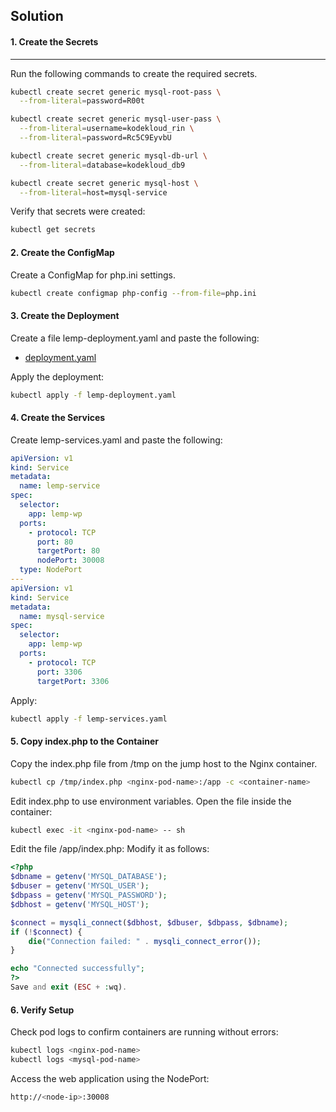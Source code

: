 ## Solution
#### 1. Create the Secrets
---
Run the following commands to create the required secrets.

```sh
kubectl create secret generic mysql-root-pass \
  --from-literal=password=R00t

kubectl create secret generic mysql-user-pass \
  --from-literal=username=kodekloud_rin \
  --from-literal=password=Rc5C9EyvbU

kubectl create secret generic mysql-db-url \
  --from-literal=database=kodekloud_db9

kubectl create secret generic mysql-host \
  --from-literal=host=mysql-service
```
Verify that secrets were created:

```sh
kubectl get secrets
```

#### 2. Create the ConfigMap
Create a ConfigMap for php.ini settings.

```sh
kubectl create configmap php-config --from-file=php.ini
```

#### 3. Create the Deployment
Create a file lemp-deployment.yaml and paste the following:

- [deployment.yaml](./deployment.yaml)

Apply the deployment:

```sh
kubectl apply -f lemp-deployment.yaml
```
#### 4. Create the Services
Create lemp-services.yaml and paste the following:

```yaml
apiVersion: v1
kind: Service
metadata:
  name: lemp-service
spec:
  selector:
    app: lemp-wp
  ports:
    - protocol: TCP
      port: 80
      targetPort: 80
      nodePort: 30008
  type: NodePort
---
apiVersion: v1
kind: Service
metadata:
  name: mysql-service
spec:
  selector:
    app: lemp-wp
  ports:
    - protocol: TCP
      port: 3306
      targetPort: 3306
```

Apply:

```sh
kubectl apply -f lemp-services.yaml
```

#### 5. Copy index.php to the Container
Copy the index.php file from /tmp on the jump host to the Nginx container.
```sh
kubectl cp /tmp/index.php <nginx-pod-name>:/app -c <container-name>
```
Edit index.php to use environment variables.
Open the file inside the container:
```sh
kubectl exec -it <nginx-pod-name> -- sh
```
Edit the file /app/index.php:
Modify it as follows:
```php
<?php
$dbname = getenv('MYSQL_DATABASE');
$dbuser = getenv('MYSQL_USER');
$dbpass = getenv('MYSQL_PASSWORD');
$dbhost = getenv('MYSQL_HOST');

$connect = mysqli_connect($dbhost, $dbuser, $dbpass, $dbname);
if (!$connect) {
    die("Connection failed: " . mysqli_connect_error());
}

echo "Connected successfully";
?>
Save and exit (ESC + :wq).
```

#### 6. Verify Setup
Check pod logs to confirm containers are running without errors:

```sh
kubectl logs <nginx-pod-name>
kubectl logs <mysql-pod-name>
```
Access the web application using the NodePort:
```sh
http://<node-ip>:30008
```